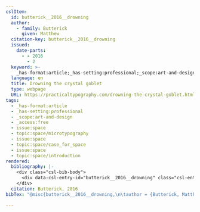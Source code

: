 ```yaml
---
cslItem:
  id: butterick__2016__drowning
  author:
    - family: Butterick
      given: Matthew
  citation-key: butterick__2016__drowning
  issued:
    date-parts:
      - - 2016
        - 2
  keyword: >-
    _has-format:article;_has-setting:professional;_scope:art-and-design;_access:free;collection::space::microtypography;collection::space::case_for_space;collection::space::introduction
  language: en
  title: Drowning the crystal goblet
  type: webpage
  URL: https://practicaltypography.com/drowning-the-crystal-goblet.html
tags:
  - _has-format:article
  - _has-setting:professional
  - _scope:art-and-design
  - _access:free
  - issue:space
  - topic:space/microtypography
  - issue:space
  - topic:space/case_for_space
  - issue:space
  - topic:space/introduction
rendered:
  bibliography: |-
    <div class="csl-bib-body">
      <div data-csl-entry-id="butterick__2016__drowning" class="csl-entry">Butterick, M. 2016 <i>Drowning the crystal goblet</i>. Available at: <a href='https://practicaltypography.com/drowning-the-crystal-goblet.html.'>https://practicaltypography.com/drowning-the-crystal-goblet.html.</a></div>
    </div>
  citation: Butterick, 2016
bibTex: "@misc{butterick__2016__drowning,\n\tauthor = {Butterick, Matthew},\n\tyear = {2016},\n\tmonth = {2},\n\ttitle = {Drowning the crystal goblet},\n\thowpublished = {https://practicaltypography.com/drowning-the-crystal-goblet.html},\n}\n\n"

---
```

